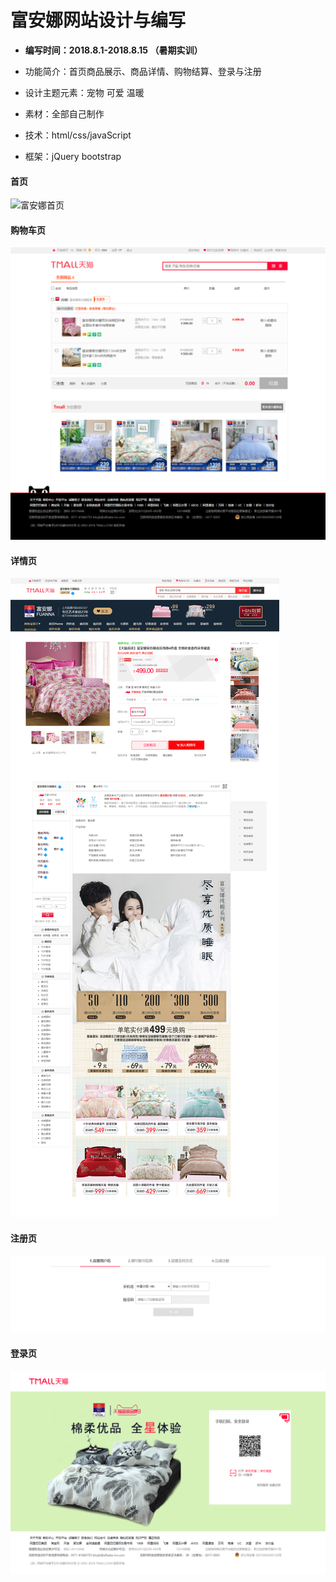 # 富安娜网站设计与编写


- **编写时间：2018.8.1-2018.8.15 （暑期实训）**

- 功能简介：首页商品展示、商品详情、购物结算、登录与注册

- 设计主题元素：宠物 可爱 温暖

- 素材：全部自己制作

- 技术：html/css/javaScript 

- 框架：jQuery bootstrap

  

  

#### 首页

![富安娜首页](./screenshot/富安娜首页.png)


#### 购物车页

![购物车页](./screenshot/购物车页.png)

#### 详情页

![详情页](./screenshot/详情页.png)

#### 注册页

![注册页](./screenshot/image-20211108222724442.png)

#### 登录页

![登录页](./screenshot/image-20211108222436417.png)
